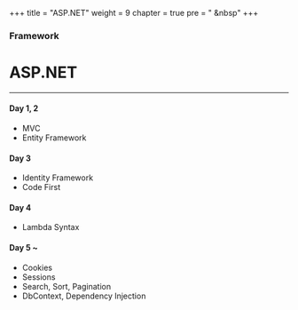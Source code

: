 +++
title = "ASP.NET"
weight = 9
chapter = true
pre = "<i class='fas fa-book-open'></i> &nbsp"
+++

### Framework

# **ASP.NET**

---

#### Day 1, 2

- MVC
- Entity Framework

#### Day 3

- Identity Framework
- Code First

#### Day 4

- Lambda Syntax

#### Day 5 ~

- Cookies
- Sessions
- Search, Sort, Pagination
- DbContext, Dependency Injection
